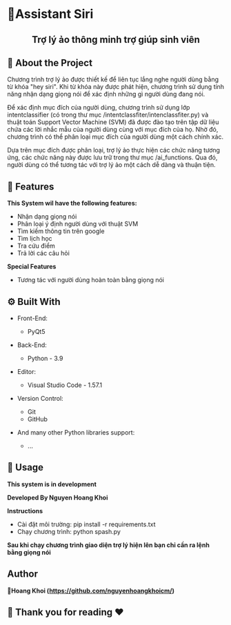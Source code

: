 # 📃Assistant Siri
 <h2 align="center">Trợ lý ảo thông minh trợ giúp sinh viên</h2> 

## :star2: About the Project

Chương trình trợ lý ảo được thiết kế để liên tục lắng nghe người dùng bằng từ khóa "hey siri". Khi từ khóa này được phát hiện, chương trình sử dụng tính năng nhận dạng giọng nói để xác định những gì người dùng đang nói.

Để xác định mục đích của người dùng, chương trình sử dụng lớp intentclassifier (có trong thư mục /intentclassfiter/intenclassfiter.py) và thuật toán Support Vector Machine (SVM) đã được đào tạo trên tập dữ liệu chứa các lời nhắc mẫu của người dùng cùng với mục đích của họ. Nhờ đó, chương trình có thể phân loại mục đích của người dùng một cách chính xác.

Dựa trên mục đích được phân loại, trợ lý ảo thực hiện các chức năng tương ứng, các chức năng này được lưu trữ trong thư mục /ai_functions. Qua đó, người dùng có thể tương tác với trợ lý ảo một cách dễ dàng và thuận tiện.


## :star2: Features

  **This System wil have the following features:**
  - Nhận dạng giọng nói
  - Phân loại ý định người dùng với thuật SVM
  - Tìm kiếm thông tin trên google
  - Tìm lịch học
  - Tra cứu điểm
  - Trả lời các câu hỏi

  **Special Features**
  - Tương   tác với  người   dùng hoàn toàn bằng    giọng nói


## :gear: Built With

- Front-End:
  - PyQt5

- Back-End:
  - Python - 3.9

- Editor:
  - Visual Studio Code - 1.57.1
- Version Control:
  - Git
  - GitHub

- And many other Python libraries support:
  - ...


## 🚀 Usage
  **This system is in development**

  **Developed By Nguyen Hoang Khoi**

  **Instructions**
  - Cài  đặt môi trường: pip install -r requirements.txt
  - Chạy chương trình: python spash.py

  **Sau khi chạy chương trình giao diện trợ lý hiện lên bạn chỉ cần ra lệnh bằng giọng nói**
## Author

👤**Hoang Khoi (https://github.com/nguyenhoangkhoicm/)**


## 🤝 Thank you for reading ❤️
